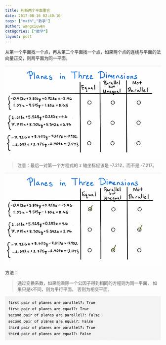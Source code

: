 ```yaml
---
title: 判断两个平面重合
date: 2017-08-16 02:40:10
tags: ["math","数学"]
author: wangxiuwen
categories: ["数学"]
layout: post
---
```


从第一个平面找一个点，再从第二个平面找一个点，如果两个点的连线与平面的法向量正交，则两平面为同一平面。

![image.png](/images/57ab91bd1ff6ba395d35b206bb514fe0.png)

>注意：最后一对第一个方程式的 z 轴坐标应该是 -7.212，而不是 -7.217。

![image.png](/images/ea250cbbe5a45a39d7bb0af2a49a4dfd.png)


方法：
>通过变换系数，如果能乘除一个公因子得到相同的方程则为同一平面， 如果只是k不同，则为平行平面。
>否则为相交平面。

![image.png](/images/65a4c0b8c27a57ef0eef955e720204f2.png)